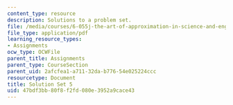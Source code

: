 ```yaml
---
content_type: resource
description: Solutions to a problem set.
file: /media/courses/6-055j-the-art-of-approximation-in-science-and-engineering-spring-2008/47bdf3bb80f8f2fd080e3952a9cace43_sol05.pdf
file_type: application/pdf
learning_resource_types:
- Assignments
ocw_type: OCWFile
parent_title: Assignments
parent_type: CourseSection
parent_uid: 2afcfea1-a711-32da-b776-54e025224ccc
resourcetype: Document
title: Solution Set 5
uid: 47bdf3bb-80f8-f2fd-080e-3952a9cace43
---
```


